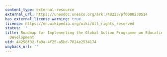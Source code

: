 ```yaml
---
content_type: external-resource
external_url: https://unesdoc.unesco.org/ark:/48223/pf0000230514
has_external_license_warning: true
license: https://en.wikipedia.org/wiki/All_rights_reserved
status: ''
title: Roadmap for Implementing the Global Action Programme on Education for Sustainable
  Development
uid: 44258f32-fa9a-4f25-a5bd-7824e2534174
wayback_url: ''
---
```

